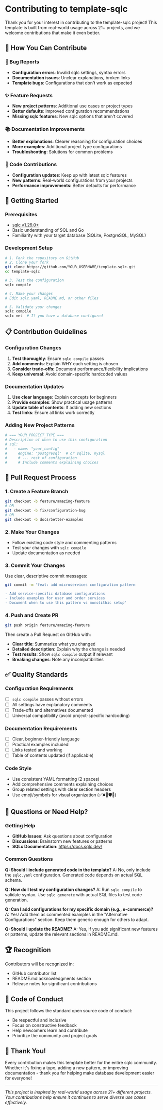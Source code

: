 # Contributing to template-sqlc

Thank you for your interest in contributing to the template-sqlc project! This template is built from real-world usage across 21+ projects, and we welcome contributions that make it even better.

## 🎯 How You Can Contribute

### 🐛 Bug Reports
- **Configuration errors**: Invalid sqlc settings, syntax errors
- **Documentation issues**: Unclear explanations, broken links  
- **Template bugs**: Configurations that don't work as expected

### ✨ Feature Requests
- **New project patterns**: Additional use cases or project types
- **Better defaults**: Improved configuration recommendations
- **Missing sqlc features**: New sqlc options that aren't covered

### 📚 Documentation Improvements
- **Better explanations**: Clearer reasoning for configuration choices
- **More examples**: Additional project type configurations
- **Troubleshooting**: Solutions for common problems

### 🔧 Code Contributions
- **Configuration updates**: Keep up with latest sqlc features
- **New patterns**: Real-world configurations from your projects
- **Performance improvements**: Better defaults for performance

## 🚀 Getting Started

### Prerequisites
- [sqlc v1.29.0+](https://docs.sqlc.dev/en/stable/overview/install.html)
- Basic understanding of SQL and Go
- Familiarity with your target database (SQLite, PostgreSQL, MySQL)

### Development Setup
```bash
# 1. Fork the repository on GitHub
# 2. Clone your fork
git clone https://github.com/YOUR_USERNAME/template-sqlc.git
cd template-sqlc

# 3. Test the configuration
sqlc compile

# 4. Make your changes
# Edit sqlc.yaml, README.md, or other files

# 5. Validate your changes
sqlc compile
sqlc vet  # If you have a database configured
```

## 📋 Contribution Guidelines

### Configuration Changes
1. **Test thoroughly**: Ensure `sqlc compile` passes
2. **Add comments**: Explain WHY each setting is chosen
3. **Consider trade-offs**: Document performance/flexibility implications
4. **Keep universal**: Avoid domain-specific hardcoded values

### Documentation Updates
1. **Use clear language**: Explain concepts for beginners
2. **Provide examples**: Show practical usage patterns
3. **Update table of contents**: If adding new sections
4. **Test links**: Ensure all links work correctly

### Adding New Project Patterns
```yaml
# === YOUR_PROJECT_TYPE ===
# Description of when to use this configuration
# sql:
#   - name: "your_config"
#     engine: "postgresql"  # or sqlite, mysql
#     # ... rest of configuration
#     # Include comments explaining choices
```

## 📝 Pull Request Process

### 1. Create a Feature Branch
```bash
git checkout -b feature/amazing-feature
# OR
git checkout -b fix/configuration-bug
# OR  
git checkout -b docs/better-examples
```

### 2. Make Your Changes
- Follow existing code style and commenting patterns
- Test your changes with `sqlc compile`
- Update documentation as needed

### 3. Commit Your Changes
Use clear, descriptive commit messages:
```bash
git commit -m "feat: add microservices configuration pattern

- Add service-specific database configurations
- Include examples for user and order services
- Document when to use this pattern vs monolithic setup"
```

### 4. Push and Create PR
```bash
git push origin feature/amazing-feature
```

Then create a Pull Request on GitHub with:
- **Clear title**: Summarize what you changed
- **Detailed description**: Explain why the change is needed
- **Test results**: Show `sqlc compile` output if relevant
- **Breaking changes**: Note any incompatibilities

## ✅ Quality Standards

### Configuration Requirements
- [ ] `sqlc compile` passes without errors
- [ ] All settings have explanatory comments
- [ ] Trade-offs and alternatives documented
- [ ] Universal compatibility (avoid project-specific hardcoding)

### Documentation Requirements  
- [ ] Clear, beginner-friendly language
- [ ] Practical examples included
- [ ] Links tested and working
- [ ] Table of contents updated (if applicable)

### Code Style
- Use consistent YAML formatting (2 spaces)
- Add comprehensive comments explaining choices
- Group related settings with clear section headers
- Use emoji/symbols for visual organization (✅❌🚫🛡️🚀)

## 🤔 Questions or Need Help?

### Getting Help
- **GitHub Issues**: Ask questions about configuration
- **Discussions**: Brainstorm new features or patterns
- **SQLc Documentation**: https://docs.sqlc.dev/

### Common Questions

**Q: Should I include generated code in the template?**
A: No, only include the `sqlc.yaml` configuration. Generated code depends on actual SQL schema.

**Q: How do I test my configuration changes?**
A: Run `sqlc compile` to validate syntax. Use `sqlc generate` with actual SQL files to test code generation.

**Q: Can I add configurations for my specific domain (e.g., e-commerce)?**  
A: Yes! Add them as commented examples in the "Alternative Configurations" section. Keep them generic enough for others to adapt.

**Q: Should I update the README?**
A: Yes, if you add significant new features or patterns, update the relevant sections in README.md.

## 🏆 Recognition

Contributors will be recognized in:
- GitHub contributor list
- README.md acknowledgments section  
- Release notes for significant contributions

## 📜 Code of Conduct

This project follows the standard open source code of conduct:
- Be respectful and inclusive
- Focus on constructive feedback
- Help newcomers learn and contribute
- Prioritize the community and project goals

## 🎉 Thank You!

Every contribution makes this template better for the entire sqlc community. Whether it's fixing a typo, adding a new pattern, or improving documentation - thank you for helping make database development easier for everyone!

---

*This project is inspired by real-world usage across 21+ different projects. Your contributions help ensure it continues to serve diverse use cases effectively.*